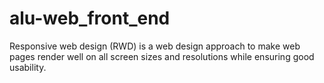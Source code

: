 # alu-web_front_end
Responsive web design (RWD) is a web design approach to make web pages render well on all screen sizes and resolutions while ensuring good usability.
